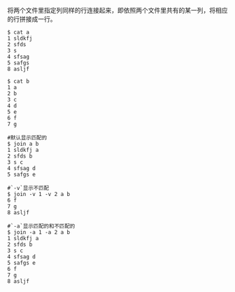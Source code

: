
将两个文件里指定列同样的行连接起来，即依照两个文件里共有的某一列，将相应的行拼接成一行。

```
$ cat a
1 sldkfj
2 sfds
3 s
4 sfsag
5 safgs
8 asljf

$ cat b
1 a
2 b
3 c
4 d
5 e
6 f
7 g

#默认显示匹配的
$ join a b
1 sldkfj a
2 sfds b
3 s c
4 sfsag d
5 safgs e

#`-v`显示不匹配
$ join -v 1 -v 2 a b
6 f
7 g
8 asljf

#`-a`显示匹配的和不匹配的
$ join -a 1 -a 2 a b
1 sldkfj a
2 sfds b
3 s c
4 sfsag d
5 safgs e
6 f
7 g
8 asljf
```